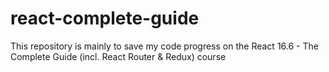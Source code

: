 # react-complete-guide
This repository is mainly to save my code progress on the React 16.6 - The Complete Guide (incl. React Router &amp; Redux) course
